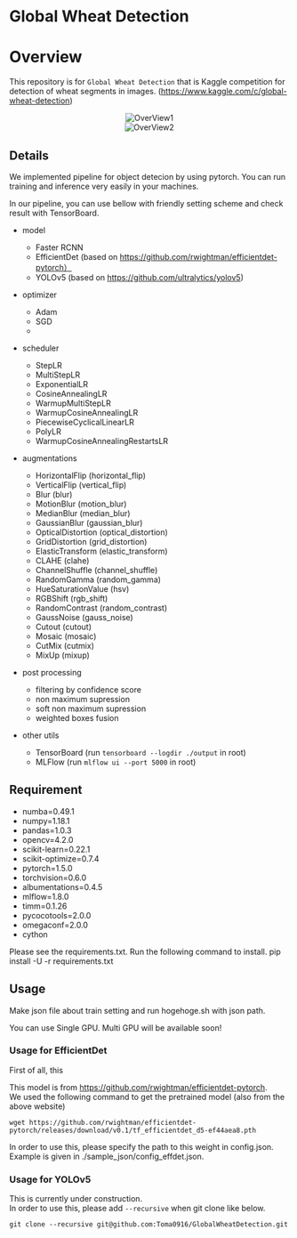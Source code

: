 # Global Wheat Detection

# Overview

This repository is for `Global Wheat Detection` that is Kaggle competition for detection of wheat segments in images. (https://www.kaggle.com/c/global-wheat-detection)

<div align="center">
<img src="https://user-images.githubusercontent.com/18682053/82140037-b8573d80-9867-11ea-9acb-89bae6fb192e.png" title="OverView1">
</div>

<div align="center">
<img src="https://user-images.githubusercontent.com/18682053/82140038-b8efd400-9867-11ea-8618-b4abfb32640a.png" title="OverView2">
</div>


## Details

We implemented pipeline for object detecion by using pytorch. You can run training and inference very easily in your machines.

In our pipeline, you can use bellow with friendly setting scheme and check result with TensorBoard.

- model
  - Faster RCNN
  - EfficientDet (based on https://github.com/rwightman/efficientdet-pytorch）
  - YOLOv5 (based on https://github.com/ultralytics/yolov5)
 
- optimizer
  - Adam
  - SGD
  - 

- scheduler
  - StepLR
  - MultiStepLR
  - ExponentialLR
  - CosineAnnealingLR
  - WarmupMultiStepLR
  - WarmupCosineAnnealingLR
  - PiecewiseCyclicalLinearLR
  - PolyLR
  - WarmupCosineAnnealingRestartsLR
  
- augmentations
  - HorizontalFlip (horizontal_flip)
  - VerticalFlip (vertical_flip)
  - Blur (blur)
  - MotionBlur (motion_blur)
  - MedianBlur (median_blur)
  - GaussianBlur (gaussian_blur)
  - OpticalDistortion (optical_distortion)
  - GridDistortion (grid_distortion)
  - ElasticTransform (elastic_transform)
  - CLAHE (clahe)
  - ChannelShuffle (channel_shuffle)
  - RandomGamma (random_gamma)
  - HueSaturationValue (hsv)
  - RGBShift (rgb_shift)
  - RandomContrast (random_contrast)
  - GaussNoise (gauss_noise)
  - Cutout (cutout)
  - Mosaic (mosaic)
  - CutMix (cutmix)
  - MixUp (mixup)

- post processing
  - filtering by confidence score
  - non maximum supression
  - soft non maximum supression
  - weighted boxes fusion

- other utils
  - TensorBoard (run `tensorboard --logdir ./output` in root)
  - MLFlow (run `mlflow ui --port 5000` in root)
 
## Requirement
- numba=0.49.1 
- numpy=1.18.1
- pandas=1.0.3
- opencv=4.2.0
- scikit-learn=0.22.1 
- scikit-optimize=0.7.4  
- pytorch=1.5.0 
- torchvision=0.6.0 
- albumentations=0.4.5
- mlflow=1.8.0 
- timm=0.1.26
- pycocotools=2.0.0
- omegaconf=2.0.0
- cython

Please see the requirements.txt. Run the following command to install.
pip install -U -r requirements.txt


## Usage
Make json file about train setting and run hogehoge.sh with json path.

You can use Single GPU.
Multi GPU will be available soon!

### Usage for EfficientDet
First of all, this 

This model is from https://github.com/rwightman/efficientdet-pytorch.  
We used the following command to get the pretrained model (also from the above website)  
```
wget https://github.com/rwightman/efficientdet-pytorch/releases/download/v0.1/tf_efficientdet_d5-ef44aea8.pth
```
In order to use this, please specify the path to this weight in config.json. Example is given in ./sample_json/config_effdet.json.

### Usage for YOLOv5
This is currently under construction.  
In order to use this, please add `--recursive` when git clone like below.
```
git clone --recursive git@github.com:Toma0916/GlobalWheatDetection.git
```
